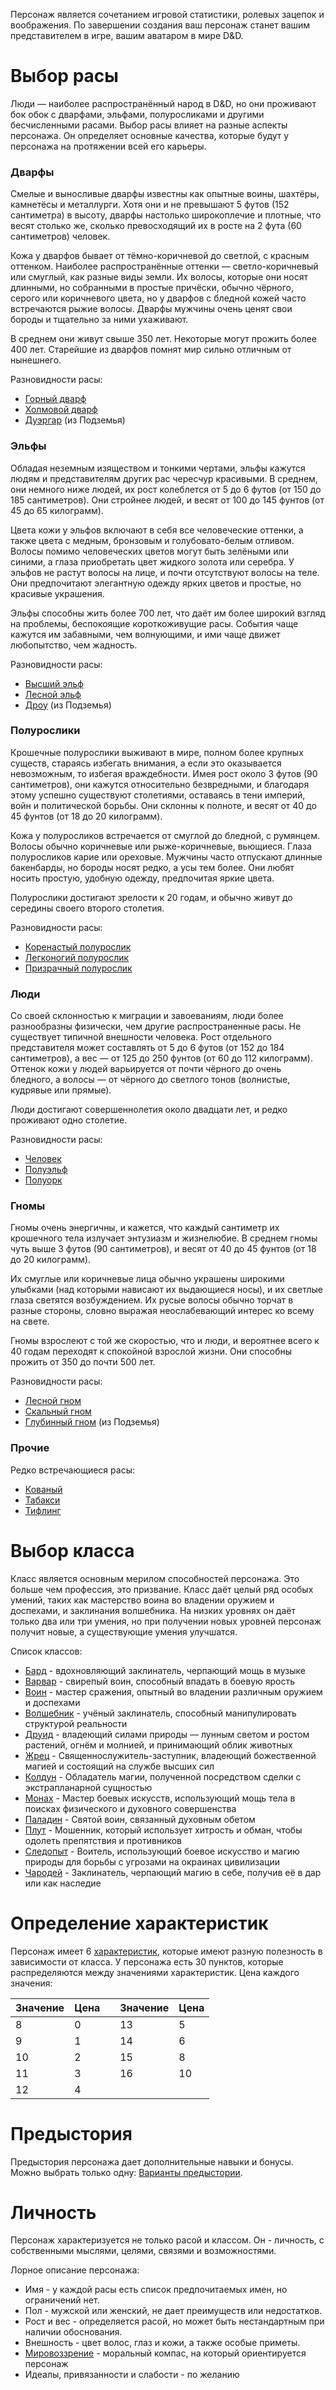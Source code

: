 Персонаж является сочетанием игровой статистики, ролевых зацепок и воображения. По завершении создания ваш персонаж станет вашим представителем в игре, вашим аватаром в мире D&D.

# Выбор расы
Люди — наиболее распространённый народ в D&D, но они проживают бок обок с дварфами, эльфами, полуросликами и другими бесчисленными расами. Выбор расы влияет на разные аспекты персонажа. Он определяет основные качества, которые будут у персонажа на протяжении всей его карьеры.
### Дварфы
Смелые и выносливые дварфы известны как опытные воины, шахтёры, камнетёсы и металлурги. Хотя они и не превышают 5 футов (152 сантиметра) в высоту, дварфы настолько широкоплечие и плотные, что весят столько же, сколько превосходящий их в росте на 2 фута (60 сантиметров) человек.

Кожа у дварфов бывает от тёмно-коричневой до светлой, с красным оттенком. Наиболее распространённые оттенки — светло-коричневый или смуглый, как разные виды земли. Их волосы, которые они носят длинными, но собранными в простые причёски, обычно чёрного, серого или коричневого цвета, но у дварфов с бледной кожей часто встречаются рыжие волосы. Дварфы мужчины очень ценят свои бороды и тщательно за ними ухаживают.

В среднем они живут свыше 350 лет. Некоторые могут прожить более 400 лет. Старейшие из дварфов помнят мир сильно отличным от нынешнего.

Разновидности расы:
- [Горный дварф](Раса/Горный%20дварф.md)
- [Холмовой дварф](Раса/Холмовой%20дварф.md)
- [Дуэргар](Раса/Дуэргар.md) (из Подземья)

### Эльфы
Обладая неземным изяществом и тонкими чертами, эльфы кажутся людям и представителям других рас чересчур красивыми. В среднем, они немного ниже людей, их рост колеблется от 5 до 6 футов (от 150 до 185 сантиметров). Они стройнее людей, и весят от 100 до 145 фунтов (от 45 до 65 килограмм).

Цвета кожи у эльфов включают в себя все человеческие оттенки, а также цвета с медным, бронзовым и голубовато-белым отливом. Волосы помимо человеческих цветов могут быть зелёными или синими, а глаза приобретать цвет жидкого золота или серебра. У эльфов не растут волосы на лице, и почти отсутствуют волосы на теле. Они предпочитают элегантную одежду ярких цветов и простые, но красивые украшения.

Эльфы способны жить более 700 лет, что даёт им более широкий взгляд на проблемы, беспокоящие короткоживущие расы. События чаще кажутся им забавными, чем волнующими, и ими чаще движет любопытство, чем жадность.

Разновидности расы:
- [Высший эльф](Раса/Высший%20эльф.md)
- [Лесной эльф](Раса/Лесной%20эльф.md)
- [Дроу](Раса/Дроу.md) (из Подземья)

### Полурослики
Крошечные полурослики выживают в мире, полном более крупных существ, стараясь избегать внимания, а если это оказывается невозможным, то избегая враждебности. Имея рост около 3 футов (90 сантиметров), они кажутся относительно безвредными, и благодаря этому успешно существуют столетиями, оставаясь в тени империй, войн и политической борьбы. Они склонны к полноте, и весят от 40 до 45 фунтов (от 18 до 20 килограмм).

Кожа у полуросликов встречается от смуглой до бледной, с румянцем. Волосы обычно коричневые или рыже-коричневые, вьющиеся. Глаза полуросликов карие или ореховые. Мужчины часто отпускают длинные бакенбарды, но бороды носят редко, а усы тем более. Они любят носить простую, удобную одежду, предпочитая яркие цвета.

Полурослики достигают зрелости к 20 годам, и обычно живут до середины своего второго столетия.

Разновидности расы:
- [Коренастый полурослик](Раса/Коренастый%20полурослик.md)
- [Легконогий полурослик](Раса/Легконогий%20полурослик.md)
- [Призрачный полурослик](Раса/Призрачный%20полурослик.md)

### Люди
Со своей склонностью к миграции и завоеваниям, люди более разнообразны физически, чем другие распространенные расы. Не существует типичной внешности человека. Рост отдельного представителя может составлять от 5 до 6 футов (от 152 до 184 сантиметров), а вес — от 125 до 250 фунтов (от 60 до 112 килограмм). Оттенок кожи у людей варьируется от почти чёрного до очень бледного, а волосы — от чёрного до светлого тонов (волнистые, кудрявые или прямые).

Люди достигают совершеннолетия около двадцати лет, и редко проживают одно столетие.

Разновидности расы:
- [Человек](Раса/Человек.md)
- [Полуэльф](Раса/Полуэльф.md)
- [Полуорк](Раса/Полуорк.md)

### Гномы
Гномы очень энергичны, и кажется, что каждый сантиметр их крошечного тела излучает энтузиазм и жизнелюбие. В среднем гномы чуть выше 3 футов (90 сантиметров), и весят от 40 до 45 фунтов (от 18 до 20 килограмм).

Их смуглые или коричневые лица обычно украшены широкими улыбками (над которыми нависают их выдающиеся носы), и их светлые глаза светятся возбуждением. Их русые волосы обычно торчат в разные стороны, словно выражая неослабевающий интерес ко всему на свете.

Гномы взрослеют с той же скоростью, что и люди, и вероятнее всего к 40 годам переходят к спокойной взрослой жизни. Они способны прожить от 350 до почти 500 лет.

Разновидности расы:
- [Лесной гном](Раса/Лесной%20гном.md)
- [Скальный гном](Раса/Скальный%20гном.md)
- [Глубинный гном](Раса/Глубинный%20гном.md) (из Подземья)

### Прочие
Редко встречающиеся расы:
- [Кованый](Раса/Кованый.md)
- [Табакси](Раса/Табакси.md)
- [Тифлинг](Раса/Тифлинг.md)

# Выбор класса
Класс является основным мерилом способностей персонажа. Это больше чем профессия, это призвание. Класс даёт целый ряд особых умений, таких как мастерство воина во владении оружием и доспехами, и заклинания волшебника. На низких уровнях он даёт только два или три умения, но при получении новых уровней персонаж получит новые, а существующие умения улучшатся.

Список классов:
- [Бард](Класс/Бард.md) - вдохновляющий заклинатель, черпающий мощь в музыке
- [Варвар](Класс/Варвар.md) - свирепый воин, способный впадать в боевую ярость
- [Воин](Класс/Воин.md) - мастер сражения, опытный во владении различным оружием и доспехами
- [Волшебник](Класс/Волшебник.md) - учёный заклинатель, способный манипулировать структурой реальности
- [Друид](Класс/Друид.md) - владеющий силами природы — лунным светом и ростом растений, огнём и молнией, и принимающий облик животных
- [Жрец](Класс/Жрец.md) - Священнослужитель-заступник, владеющий божественной магией и состоящий на службе высших сил
- [Колдун](Класс/Колдун.md) - Обладатель магии, полученной посредством сделки с экстрапланарной сущностью
- [Монах](Класс/Монах.md) - Мастер боевых искусств, использующий мощь тела в поисках физического и духовного совершенства
- [Паладин](Класс/Паладин.md) - Святой воин, связанный духовным обетом
- [Плут](Класс/Плут.md) - Мошенник, который использует хитрость и обман, чтобы одолеть препятствия и противников
- [Следопыт](Класс/Следопыт.md) - Воитель, использующий боевое искусство и магию природы для борьбы с угрозами на окраинах цивилизации
- [Чародей](Класс/Чародей.md) - Заклинатель, черпающий магию в себе, получив её в дар или как наследие

# Определение характеристик
Персонаж имеет 6 [характеристик](Характеристики.md), которые имеют разную полезность в зависимости от класса. У персонажа есть 30 пунктов, которые распределяются между значениями характеристик. Цена каждого значения:

| Значение | Цена | | Значение | Цена |
| ---- | ---- | ---- | ---- | ---- |
| 8 | 0 |  | 13 | 5 |
| 9 | 1 |  | 14 | 6 |
| 10 | 2 |  | 15 | 8 |
| 11 | 3 |  | 16 | 10 |
| 12 | 4 |  |  |  |
# Предыстория
Предыстория персонажа дает дополнительные навыки и бонусы. Можно выбрать только одну: [Варианты предыстории](Предыстория.md).
# Личность
Персонаж характеризуется не только расой и классом. Он - личность, с собственными мыслями, целями, связями и возможностями.

Лорное описание персонажа:
- Имя - у каждой расы есть список предпочитаемых имен, но ограничений нет.
- Пол - мужской или женский, не дает преимуществ или недостатков.
- Рост и вес - определяется расой, но может быть нестандартным при наличии обоснования.
- Внешность - цвет волос, глаз и кожи, а также особые приметы.
- [Мировоззрение](Мировоззрение.md) - моральный компас, на который ориентируется персонаж
- Идеалы, привязанности и слабости - по желанию


